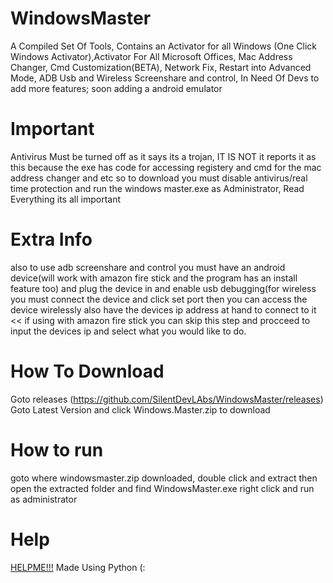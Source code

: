 # WindowsMaster
A Compiled Set Of Tools, Contains an Activator for all Windows (One Click Windows Activator),Activator For All Microsoft Offices, Mac Address Changer, Cmd Customization(BETA), Network Fix, Restart into Advanced Mode, ADB Usb and Wireless Screenshare and control, In Need Of Devs to add more features; soon adding a android emulator

# Important
Antivirus Must be turned off as it says its a trojan, IT IS NOT it reports it as this because the exe has code for accessing registery and cmd for the mac address changer and etc so to download you must disable antivirus/real time protection and run the windows master.exe as Administrator, Read Everything its all important
# Extra Info 
also to use adb screenshare and control you must have an android device(will work with amazon fire stick and the program has an install feature too) and plug the device in and enable usb debugging(for wireless you must connect the device and click set port then you can access the device wirelessly also have the devices ip address at hand to connect to it << if using with amazon fire stick you can skip this step and procceed to input the devices ip and select what you would like to do.

# How To Download

Goto releases (https://github.com/SilentDevLAbs/WindowsMaster/releases)
Goto Latest Version and click Windows.Master.zip to download

# How to run
goto where windowsmaster.zip downloaded, double click and extract
then open the extracted folder and find WindowsMaster.exe
right click and run as administrator

# Help
[HELPME!!!](https://silentdevlabs.github.io/)
Made Using Python (:
